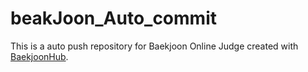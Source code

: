 # beakJoon_Auto_commit
This is a auto push repository for Baekjoon Online Judge created with [BaekjoonHub](https://github.com/BaekjoonHub/BaekjoonHub).
